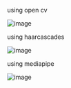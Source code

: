 using open cv



![image](https://github.com/user-attachments/assets/2f2e0d67-b2fe-4292-8e80-0878887d84f2)





using haarcascades 





![image](https://github.com/user-attachments/assets/d6a7d982-2b62-4e85-afb8-9b40d1cc59ab)





using mediapipe





![image](https://github.com/user-attachments/assets/e2e153ec-5e01-4e1d-b56c-039f10cdae44)

